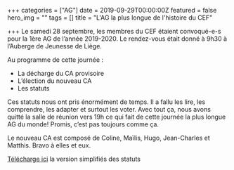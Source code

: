 +++
categories = ["AG"]
date = 2019-09-29T00:00:00Z
featured = false
hero_img = ""
tags = []
title = "L'AG la plus longue de l'histoire du CEF"

+++
Le samedi 28 septembre, les membres du CEF étaient convoqué-e-s pour la 1ère AG de l’année 2019-2020. Le rendez-vous était donné à 9h30 à l’Auberge de Jeunesse de Liège.

Au programme de cette journée :

* La décharge du CA provisoire
* L’élection du nouveau CA
* Les statuts

Ces statuts nous ont pris énormément de temps. Il a fallu les lire, les comprendre, les adapter et surtout les voter. Avec tout ça, nous avons quitté la salle de réunion vers 19h ce qui fait de cette journée la plus longue AG du monde! Promis, c’est pas toujours comme ça.

Le nouveau CA est composé de Coline, Maïlis, Hugo, Jean-Charles et Matthis. Bravo à elles et eux.

[Télécharge ici](https://res.cloudinary.com/cefasbl/image/upload/v1597139289/statuts-simplifies_vdef_wketkb.pdf) la version simplifiés des statuts